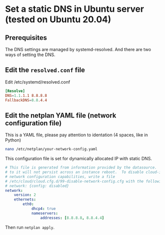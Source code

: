 # Set a static DNS in Ubuntu server (tested on Ubuntu 20.04)

## Prerequisites

The DNS settings are managed by systemd-resolved. And there are two ways of setting the DNS.

## Edit the ```resolved.conf``` file

Edit /etc/systemd/resolved.conf
```conf
[Resolve]
DNS=1.1.1.1 8.8.8.8
FallbackDNS=8.8.4.4
```

## Edit the netplan YAML file (network configuration file)

This is a YAML file, please pay attention to identation (4 spaces, like in Python)

```bash
nano /etc/netplan/your-network-config.yaml
```

This configuration file is set for dynamically allocated IP with static DNS.

```yaml
# This file is generated from information provided by the datasource.  Changes
# to it will not persist across an instance reboot.  To disable cloud-init's
# network configuration capabilities, write a file
# /etc/cloud/cloud.cfg.d/99-disable-network-config.cfg with the following:
# network: {config: disabled}
network:
    version: 2
    ethernets:
        eth0:
            dhcp4: true
            nameservers:
                addresses: [8.8.8.8, 8.8.4.4]
```

Then run ```netplan apply```.
